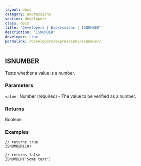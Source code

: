 ```yaml
---
layout: docs
category: expressions
section: developers
class: docs
title: "Developers | Expressions | ISNUMBER"
description: "ISNUMBER"
developer: true
permalink: /developers/expressions/isnumber/
---
```


## ISNUMBER

Tests whether a value is a number.

### Parameters
`value` : Number (required) - The value to be verified as a number.

### Returns
Boolean

### Examples
```
// returns true
ISNUMBER(10)
```

```
// returns false
ISNUMBER("Some text")
```
